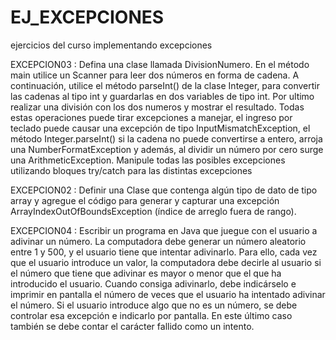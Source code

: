 # EJ_EXCEPCIONES
ejercicios  del curso implementando excepciones 

EXCEPCION03 : Defina una clase llamada DivisionNumero. En el método main utilice un Scanner
para leer dos números en forma de cadena. A continuación, utilice el método
parseInt() de la clase Integer, para convertir las cadenas al tipo int y guardarlas en
dos variables de tipo int. Por ultimo realizar una división con los dos numeros y
mostrar el resultado.
Todas estas operaciones puede tirar excepciones a manejar, el ingreso por
teclado puede causar una excepción de tipo InputMismatchException, el método
Integer.parseInt() si la cadena no puede convertirse a entero, arroja una
NumberFormatException y además, al dividir un número por cero surge una
ArithmeticException. Manipule todas las posibles excepciones utilizando bloques
try/catch para las distintas excepciones

EXCEPCION02 : Definir una Clase que contenga algún tipo de dato de tipo array y agregue el
código para generar y capturar una excepción ArrayIndexOutOfBoundsException
(índice de arreglo fuera de rango).

EXCEPCION04 :  Escribir un programa en Java que juegue con el usuario a adivinar un número. La
computadora debe generar un número aleatorio entre 1 y 500, y el usuario tiene
que intentar adivinarlo. Para ello, cada vez que el usuario introduce un valor, la
computadora debe decirle al usuario si el número que tiene que adivinar es mayor
o menor que el que ha introducido el usuario. Cuando consiga adivinarlo, debe
indicárselo e imprimir en pantalla el número de veces que el usuario ha intentado
adivinar el número. Si el usuario introduce algo que no es un número, se debe
controlar esa excepción e indicarlo por pantalla. En este último caso también se
debe contar el carácter fallido como un intento.
